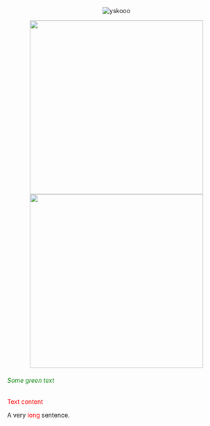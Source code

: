 <!-- [![Top Langs](https://github-readme-stats.vercel.app/api/top-langs/?username=jeffersonbalde&layout=compact)](https://github.com/anuraghazra/github-readme-stats) -->

<p align="center"><img src="https://komarev.com/ghpvc/?username=jeffersonbalde&label=Profile%20views&color=0e75b6&style=flat" alt="yskooo"/></p>
<div align=center>
    <img width="400" src="https://github-readme-stats.vercel.app/api?username=jeffersonbalde&theme=tokyonight&show_icons=true&hide_border=true&count_private=true" />
    <img width="400" src="https://github-readme-streak-stats.herokuapp.com?user=jeffersonbalde&theme=tokyonight&hide_border=true" />
</div>

###### <span style="color: green"> Some green text </span>

<span style="color:red">
Text content
</span>

A very <span style='color: red;'>long</span> sentence.
